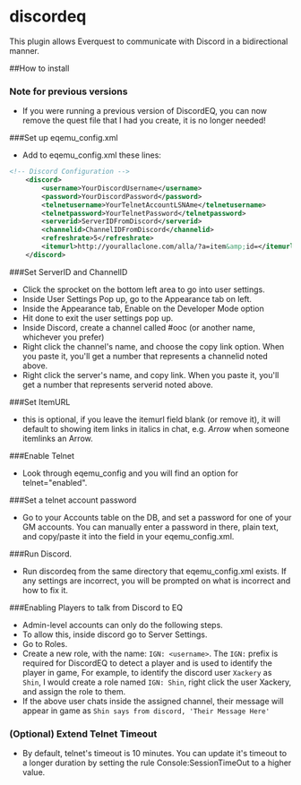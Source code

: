 # discordeq
This plugin allows Everquest to communicate with Discord in a bidirectional manner.

##How to install

### Note for previous versions
* If you were running a previous version of DiscordEQ, you can now remove the quest file that I had you create, it is no longer needed!

###Set up eqemu_config.xml
* Add to eqemu_config.xml these lines:
```xml
<!-- Discord Configuration -->
	<discord>
		<username>YourDiscordUsername</username>
		<password>YourDiscordPassword</password>
        <telnetusername>YourTelnetAccountLSNAme</telnetusername>
        <telnetpassword>YourTelnetPassword</telnetpassword>        
		<serverid>ServerIDFromDiscord</serverid>
		<channelid>ChannelIDFromDiscord</channelid>
		<refreshrate>5</refreshrate>
        <itemurl>http://yourallaclone.com/alla/?a=item&amp;id=</itemurl>
	</discord>
```

###Set ServerID and ChannelID
* Click the sprocket on the bottom left area to go into user settings.
* Inside User Settings Pop up, go to the Appearance tab on left.
* Inside the Appearance tab, Enable on the Developer Mode option
* Hit done to exit the user settings pop up.
* Inside Discord, create a channel called #ooc (or another name, whichever you prefer)
* Right click the channel's name, and choose the copy link option. When you paste it, you'll get a number that represents a channelid noted above.
* Right click the server's name, and copy link. When you paste it, you'll get a number that represents serverid noted above.

###Set ItemURL
* this is optional, if you leave the itemurl field blank (or remove it), it will default to showing item links in italics in chat, e.g. *Arrow* when someone itemlinks an Arrow.

###Enable Telnet
* Look through eqemu_config and you will find an option for telnet="enabled".

###Set a telnet account password
* Go to your Accounts table on the DB, and set a password for one of your GM accounts. You can manually enter a password in there, plain text, and copy/paste it into the <telnetpassword> field in your eqemu_config.xml.

###Run Discord.
* Run discordeq from the same directory that eqemu_config.xml exists. If any settings are incorrect, you will be prompted on what is incorrect and how to fix it.

###Enabling Players to talk from Discord to EQ
* Admin-level accounts can only do the following steps.
* To allow this, inside discord go to Server Settings.
* Go to Roles.
* Create a new role, with the name: `IGN: <username>`. The `IGN:` prefix is required for DiscordEQ to detect a player and is used to identify the player in game, For example, to identify the discord user `Xackery` as `Shin`, I would create a role named `IGN: Shin`, right click the user Xackery, and assign the role to them.
* If the above user chats inside the assigned channel, their message will appear in game as `Shin says from discord, 'Their Message Here'`

### (Optional) Extend Telnet Timeout
* By default, telnet's timeout is 10 minutes. You can update it's timeout to a longer duration by setting the rule Console:SessionTimeOut to a higher value.
